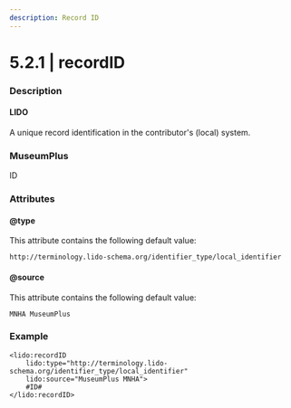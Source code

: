 ```yaml
---
description: Record ID
---
```


# 5.2.1 \| recordID

### Description

#### LIDO

A unique record identification in the contributor's \(local\) system.

### MuseumPlus

ID

### Attributes

#### @type

This attribute contains the following default value:

`http://terminology.lido-schema.org/identifier_type/local_identifier`

#### @source

This attribute contains the following default value:

`MNHA MuseumPlus`

### Example

```markup
<lido:recordID
    lido:type="http://terminology.lido-schema.org/identifier_type/local_identifier"
    lido:source="MuseumPlus MNHA">
    #ID#
</lido:recordID>
```

